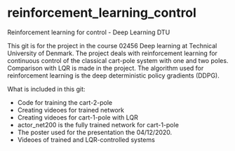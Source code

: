 # reinforcement_learning_control
Reinforcement learning for control - Deep Learning DTU


This git is for the project in the course 02456 Deep learning at Technical University of Denmark.
The project deals with reinforcement learning for continuous control of the classical cart-pole system with one and two poles.
Comparison with LQR is made in the project.
The algorithm used for reinforcement learning is the deep deterministic policy gradients (DDPG).


What is included in this git:

- Code for training the cart-2-pole
- Creating videoes for trained network
- Creating videoes for cart-1-pole with LQR
- actor_net200 is the fully trained network for cart-1-pole
- The poster used for the presentation the 04/12/2020.
- Videoes of trained and LQR-controlled systems
